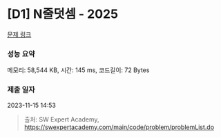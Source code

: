 # [D1] N줄덧셈 - 2025 

[문제 링크](https://swexpertacademy.com/main/code/problem/problemDetail.do?contestProbId=AV5QFZtaAscDFAUq) 

### 성능 요약

메모리: 58,544 KB, 시간: 145 ms, 코드길이: 72 Bytes

### 제출 일자

2023-11-15 14:53



> 출처: SW Expert Academy, https://swexpertacademy.com/main/code/problem/problemList.do